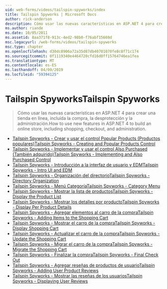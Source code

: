 ```yaml
---
uid: web-forms/videos/tailspin-spyworks/index
title: Tailspin Spyworks | Microsoft Docs
author: rick-anderson
description: Cómo usar las nuevas características en ASP.NET 4 para crear una tienda en línea, incluida la compra, la desprotección y la administración.
ms.author: riande
ms.date: 10/05/2011
ms.assetid: 8aa371f8-913c-4ed2-98b0-f76abf15669d
msc.legacyurl: /web-forms/videos/tailspin-spyworks
msc.type: chapter
ms.openlocfilehash: d30dc8906a72a35d87db40701070fe8c8f71c174
ms.sourcegitcommit: 0f1119340e4464720cfd16d0ff15764746ea1fea
ms.translationtype: MT
ms.contentlocale: es-ES
ms.lasthandoff: 04/09/2019
ms.locfileid: "59394125"
---
```

# <a name="tailspin-spyworks"></a><span data-ttu-id="45b2d-103">Tailspin Spyworks</span><span class="sxs-lookup"><span data-stu-id="45b2d-103">Tailspin Spyworks</span></span>

> <span data-ttu-id="45b2d-104">Cómo usar las nuevas características en ASP.NET 4 para crear una tienda en línea, incluida la compra, la desprotección y la administración.</span><span class="sxs-lookup"><span data-stu-id="45b2d-104">How to use new features in ASP.NET 4 to build an online store, including shopping, checkout, and administration.</span></span>


- [<span data-ttu-id="45b2d-105">Tailspin Spyworks - Crear y usar el control Popular Products (Productos populares)</span><span class="sxs-lookup"><span data-stu-id="45b2d-105">Tailspin Spyworks - Creating and Popular Products Control</span></span>](tailspin-spyworks-creating-and-using-the-popular-products-control.md)
- [<span data-ttu-id="45b2d-106">Tailspin Spyworks - Implementar y usar el control Also Purchased (También adquirido)</span><span class="sxs-lookup"><span data-stu-id="45b2d-106">Tailspin Spyworks - Implementing and Also Purchased Control</span></span>](tailspin-spyworks-implementing-and-using-the-also-purchased-control.md)
- [<span data-ttu-id="45b2d-107">Tailspin Spyworks - Introducción a la interfaz de usuario y EDM</span><span class="sxs-lookup"><span data-stu-id="45b2d-107">Tailspin Spyworks - Intro UI and EDM</span></span>](tailspin-spyworks-intro-ui-and-edm.md)
- [<span data-ttu-id="45b2d-108">Tailspin Spyworks - Organización del directorio</span><span class="sxs-lookup"><span data-stu-id="45b2d-108">Tailspin Spyworks - Directory Organization</span></span>](tailspin-spyworks-directory-organization.md)
- [<span data-ttu-id="45b2d-109">Tailspin Spyworks - Menú Categoría</span><span class="sxs-lookup"><span data-stu-id="45b2d-109">Tailspin Spyworks - Category Menu</span></span>](tailspin-spyworks-category-menu.md)
- [<span data-ttu-id="45b2d-110">Tailspin Spyworks - Mostrar la lista de productos</span><span class="sxs-lookup"><span data-stu-id="45b2d-110">Tailspin Spyworks - Display the Product List</span></span>](tailspin-spyworks-display-the-product-list.md)
- [<span data-ttu-id="45b2d-111">Tailspin Spyworks - Mostrar los detalles por producto</span><span class="sxs-lookup"><span data-stu-id="45b2d-111">Tailspin Spyworks - Display Per Product Details</span></span>](tailspin-spyworks-display-per-product-details.md)
- [<span data-ttu-id="45b2d-112">Tailspin Spyworks - Agregar elementos al carro de la compra</span><span class="sxs-lookup"><span data-stu-id="45b2d-112">Tailspin Spyworks - Adding Items to the Shopping Cart</span></span>](tailspin-spyworks-adding-items-to-the-shopping-cart.md)
- [<span data-ttu-id="45b2d-113">Tailspin Spyworks - Mostrar el carro de la compra</span><span class="sxs-lookup"><span data-stu-id="45b2d-113">Tailspin Spyworks - Display Shopping Cart</span></span>](tailspin-spyworks-display-shopping-cart.md)
- [<span data-ttu-id="45b2d-114">Tailspin Spyworks - Actualizar el carro de la compra</span><span class="sxs-lookup"><span data-stu-id="45b2d-114">Tailspin Spyworks - Update the Shopping Cart</span></span>](tailspin-spyworks-update-the-shopping-cart.md)
- [<span data-ttu-id="45b2d-115">Tailspin Spyworks - Migrar el carro de la compra</span><span class="sxs-lookup"><span data-stu-id="45b2d-115">Tailspin Spyworks - Migrate the Shopping Cart</span></span>](tailspin-spyworks-migrate-the-shopping-cart.md)
- [<span data-ttu-id="45b2d-116">Tailspin Spyworks - Finalizar la compra</span><span class="sxs-lookup"><span data-stu-id="45b2d-116">Tailspin Spyworks - Final Check Out</span></span>](tailspin-spyworks-final-check-out.md)
- [<span data-ttu-id="45b2d-117">Tailspin Spyworks - Agregar reseñas de productos de usuario</span><span class="sxs-lookup"><span data-stu-id="45b2d-117">Tailspin Spyworks - Adding User Product Reviews</span></span>](tailspin-spyworks-adding-user-product-reviews.md)
- [<span data-ttu-id="45b2d-118">Tailspin Spyworks - Mostrar las reseñas de los usuarios</span><span class="sxs-lookup"><span data-stu-id="45b2d-118">Tailspin Spyworks - Displaying User Reviews</span></span>](tailspin-spyworks-displaying-user-reviews.md)
